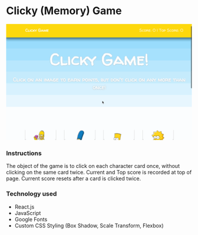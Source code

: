 # Clicky (Memory) Game

![alt text](https://github.com/tbopp/clickygame/blob/master/public/assets/images/PreviewClicky.gif?raw=true "Clicky Game")  

### Instructions ###
The object of the game is to click on each character card once, without clicking on the same card twice. Current and Top score is recorded at top of page. Current score resets after a card is clicked twice.

### Technology used ###
- React.js
- JavaScript
- Google Fonts
- Custom CSS Styling (Box Shadow, Scale Transform, Flexbox)